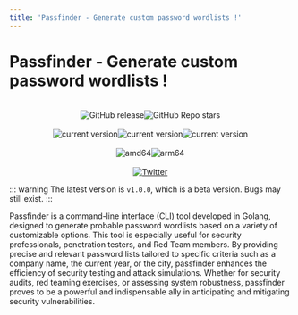 ```yaml
---
title: 'Passfinder - Generate custom password wordlists !'
---
```


# Passfinder - Generate custom password wordlists !

<div align="center">
  <br />
  <!-- <img alt="logo" width="600" src="">
  <br><br> -->
  <div style="display: flex; flex-direction: row; justify-content: center">
    <!-- <img alt="latest commit on master" src="https://img.shields.io/github/last-commit/ThePorgs/Exegol/master?label=latest%20release">
    <img alt="Workflows (main)" src="https://github.com/GoToolSharing/passfinder/actions/workflows/go.yml/badge.svg?branch=main">
    <img alt="Workflows (dev)" src="https://github.com/GoToolSharing/passfinder/actions/workflows/go.yml/badge.svg?branch=dev">
    <img alt="GitHub go.mod Go version (main)" src="https://img.shields.io/github/go-mod/go-version/GoToolSharing/passfinder/main">
    <img alt="GitHub go.mod Go version (dev)" src="https://img.shields.io/github/go-mod/go-version/GoToolSharing/passfinder/dev">-->
    <img alt="GitHub release" src="https://img.shields.io/github/v/release/GoToolSharing/passfinder">
    <img alt="GitHub Repo stars" src="https://img.shields.io/github/stars/GoToolSharing/passfinder">
  </div>
  <br />
  <div style="display: flex; flex-direction: row; justify-content: center">
    <img alt="current version" src="https://img.shields.io/badge/linux-supported-success">
    <img alt="current version" src="https://img.shields.io/badge/windows-supported-success">
    <img alt="current version" src="https://img.shields.io/badge/mac-supported-success">
  </div>
  <br>
  <div style="display: flex; flex-direction: row; justify-content: center">
    <img alt="amd64" src="https://img.shields.io/badge/amd64%20(x86__64)-supported-success">
    <img alt="arm64" src="https://img.shields.io/badge/arm64%20(aarch64)-supported-success">
  </div>
  <br />
  <div style="display: flex; flex-direction: row; justify-content: center">
    <a target="_blank" rel="noopener noreferrer" href="https://twitter.com/intent/follow?screen_name=QU35T_TV" title="Follow"><img src="https://img.shields.io/twitter/follow/QU35T_TV?label=QU35T&style=social" alt="Twitter"></a>
  </div>
</div>

::: warning
The latest version is `v1.0.0`, which is a beta version. Bugs may still exist.
:::

Passfinder is a command-line interface (CLI) tool developed in Golang, designed to generate probable password wordlists based on a variety of customizable options. This tool is especially useful for security professionals, penetration testers, and Red Team members. By providing precise and relevant password lists tailored to specific criteria such as a company name, the current year, or the city, passfinder enhances the efficiency of security testing and attack simulations. Whether for security audits, red teaming exercises, or assessing system robustness, passfinder proves to be a powerful and indispensable ally in anticipating and mitigating security vulnerabilities.